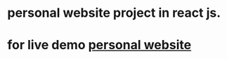 # personal website project in react js.
# for live demo [personal website](https://mrajay1.github.io/ajay_prakash/)
